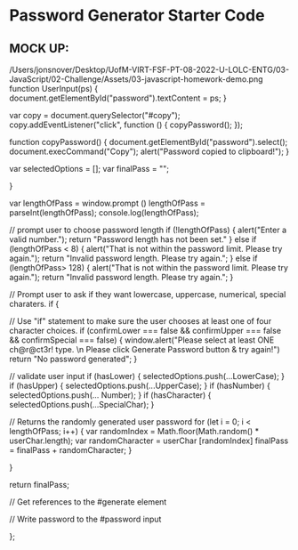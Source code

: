 # Password Generator Starter Code


## MOCK UP:

/Users/jonsnover/Desktop/UofM-VIRT-FSF-PT-08-2022-U-LOLC-ENTG/03-JavaScript/02-Challenge/Assets/03-javascript-homework-demo.png
function UserInput(ps) {
    document.getElementById("password").textContent = ps;
}

var copy = document.querySelector("#copy");
copy.addEventListener("click", function () {
    copyPassword();
});

function copyPassword() {
    document.getElementById("password").select();
    document.execCommand("Copy");
    alert("Password copied to clipboard!");
}

var selectedOptions = [];
  var finalPass = "";



}



var lengthOfPass = window.prompt ()
  lengthOfPass = parseInt(lengthOfPass);
  console.log(lengthOfPass);

// prompt user to choose password length
if (!lengthOfPass) {
  alert("Enter a valid number.");
  return "Password length has not been set."
} else if (lengthOfPass < 8) {
  alert("That is not within the password limit. Please try again.");
  return "Invalid password length. Please try again.";
} else if (lengthOfPass> 128) {
  alert("That is not within the password limit. Please try again.");
  return "Invalid password length. Please try again.";
}

// Prompt user to ask if they want lowercase, uppercase, numerical, special charaters.
  if {

  

 // Use "if" statement to make sure the user chooses at least one of four character choices.
 if (confirmLower === false && confirmUpper === false && confirmSpecial === false) { 
  window.alert("Please select at least ONE ch@r@ct3r! type. \n Please click Generate Password button & try again!") 
  return "No password generated";
}

 // validate user input 
 if (hasLower) {
   selectedOptions.push(...LowerCase);
}
 if (hasUpper) {
   selectedOptions.push(...UpperCase);
}
 if (hasNumber) {
   selectedOptions.push(... Number);
}
 if (hasCharacter) {
   selectedOptions.push(...SpecialChar);
}

 // Returns the randomly generated user password
 for (let i = 0; i < lengthOfPass; i++) {
  var randomIndex = Math.floor(Math.random() * userChar.length);
  var randomCharacter = userChar [randomIndex]
  finalPass = finalPass + randomCharacter;
}

}

return finalPass;





// Get references to the #generate element

// Write password to the #password input


  
};

